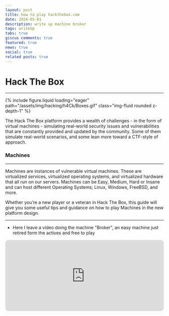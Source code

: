 ```yaml
---
layout: post
title: how to play hackthebox.com
date: 2024-05-01
description: write up machine broker
tags: writeUp
tabs: true
giscus comments: true
featured: true
news: true
social: true
related posts: true
---
```


# Hack The Box

---

 <div class="row mt-3">
    <div class="col-lg mt-3 mt-md-0">
        {% include figure.liquid loading="eager" path="/assets/img/hacking/h4Ck/Boxes.gif" class="img-fluid rounded z-depth-1" %}
    </div>
</div>

The Hack The Box platform provides a wealth of challenges - in the form of virtual machines - simulating real-world security issues and vulnerabilities that are constantly provided and updated by the community. Some of them simulate real-world scenarios, and some lean more toward a CTF-style of approach.

### Machines

---

Machines are instances of vulnerable virtual machines. These are virtualized services, virtualized operating systems, and virtualized hardware that all run on our servers. Machines can be Easy, Medium, Hard or Insane and can host different Operating Systems; Linux, Windows, FreeBSD, and more.

Whether you’re a new player or a veteran in Hack The Box, this guide will give you some useful tips and guidance on how to play Machines in the new platform design.

---

- Here I leave a video doing the machine "Broker", an easy machine just retired form the actives and free to play

<div class="vidjet-video-wrapper" style="width:100%; padding-bottom: 45%; position: relative; overflow: hidden; height: auto; margin: 0px auto; " > 
    <iframe class="vidjet-embed-iframe" src="https://www.youtube.com/embed/BEpRJ_S-LnU?si=9JftSh8JbQ2QhUek" style=" position: absolute; top: 0; left: 0; width: 100%; height: 100%; border-radius: 10px; " allow="clipboard-read; clipboard-write; fullscreen" frameborder="0" ></iframe> 
</div>

